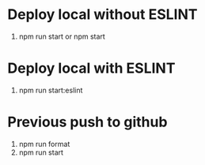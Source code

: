 # Deploy local without ESLINT

1. npm run start or npm start

# Deploy local with ESLINT

1. npm run start:eslint

# Previous push to github

1. npm run format
2. npm run start
